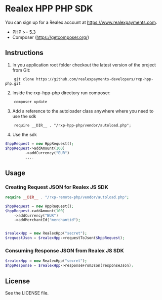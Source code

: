 # Realex HPP PHP SDK
You can sign up for a Realex account at https://www.realexpayments.com.

- PHP >= 5.3
- Composer (https://getcomposer.org/)

## Instructions ##

1. In you application root folder checkout the latest version of the project from Git:
```
    git clone https://github.com/realexpayments-developers/rxp-hpp-php.git
```

2. Inside the rxp-hpp-php directory run composer:
```
    composer update
```

3. Add a reference to the autoloader class anywhere where you need to use the sdk
```
    require __DIR__ . "/rxp-hpp-php/vendor/autoload.php";
```

4. Use the sdk <br/>
```php
$hppRequest = new HppRequest();
$hppRequest->addAmount(100)
         ->addCurrency("EUR")
         ....
```


## Usage
### Creating Request JSON for Realex JS SDK
```php
require __DIR__ . "/rxp-remote-php/vendor/autoload.php";

$hppRequest = new HppRequest();
$hppRequest->addAmount(100)
    ->addCurrency("EUR")
    ->addMerchantId("merchantid");


$realexHpp = new RealexHpp("secret");
$requestJson = $realexHpp->requestToJson($hppRequest);
```
### Consuming Response JSON from Realex JS SDK
```php
$realexHpp = new RealexHpp("secret");
$hppResponse = $realexHpp->responseFromJson(responseJson);
```
## License
See the LICENSE file.


